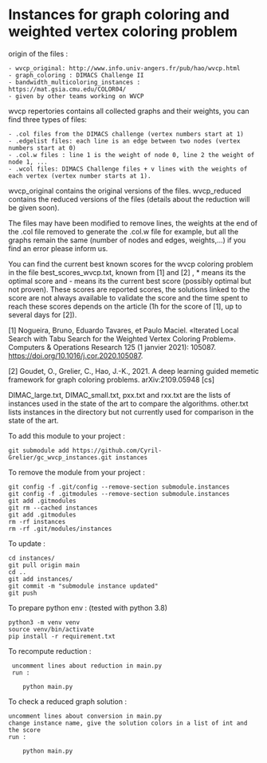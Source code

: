# Instances for graph coloring and weighted vertex coloring problem

origin of the files :

    - wvcp_original: http://www.info.univ-angers.fr/pub/hao/wvcp.html
    - graph_coloring : DIMACS Challenge II
    - bandwidth_multicoloring_instances : https://mat.gsia.cmu.edu/COLOR04/
    - given by other teams working on WVCP

wvcp repertories contains all collected graphs and their weights, you can find three types of files:

    - .col files from the DIMACS challenge (vertex numbers start at 1)
    - .edgelist files: each line is an edge between two nodes (vertex numbers start at 0)
    - .col.w files : line 1 is the weight of node 0, line 2 the weight of node 1, ...
    - .wcol files: DIMACS Challenge files + v lines with the weights of each vertex (vertex number starts at 1).

wvcp_original contains the original versions of the files.
wvcp_reduced contains the reduced versions of the files (details about the reduction will be given soon).

The files may have been modified to remove lines, the weights at the end of the .col file removed to generate the .col.w file for example, but all the graphs remain the same (number of nodes and edges, weights,...) if you find an error please inform us.

You can find the current best known scores for the wvcp coloring problem in the file best_scores_wvcp.txt, known from [1] and [2] , \* means its the optimal score and - means its the current best score (possibly optimal but not proven). These scores are reported scores, the solutions linked to the score are not always available to validate the score and the time spent to reach these scores depends on the article (1h for the score of [1], up to several days for [2]).

[1] Nogueira, Bruno, Eduardo Tavares, et Paulo Maciel. «Iterated Local Search with Tabu Search for the Weighted Vertex Coloring Problem». Computers & Operations Research 125 (1 janvier 2021): 105087. https://doi.org/10.1016/j.cor.2020.105087.

[2] Goudet, O., Grelier, C., Hao, J.-K., 2021. A deep learning guided memetic framework for graph coloring problems. arXiv:2109.05948 [cs]

DIMAC_large.txt, DIMAC_small.txt, pxx.txt and rxx.txt are the lists of instances used in the state of the art to compare the algorithms. other.txt lists instances in the directory but not currently used for comparison in the state of the art.

To add this module to your project :

    git submodule add https://github.com/Cyril-Grelier/gc_wvcp_instances.git instances

To remove the module from your project :

    git config -f .git/config --remove-section submodule.instances
    git config -f .gitmodules --remove-section submodule.instances
    git add .gitmodules
    git rm --cached instances
    git add .gitmodules
    rm -rf instances
    rm -rf .git/modules/instances

To update :

    cd instances/
    git pull origin main
    cd ..
    git add instances/
    git commit -m "submodule instance updated"
    git push

To prepare python env : (tested with python 3.8)

    python3 -m venv venv
    source venv/bin/activate
    pip install -r requirement.txt

To recompute reduction :

     uncomment lines about reduction in main.py
     run :

    	python main.py

To check a reduced graph solution :

    uncomment lines about conversion in main.py
    change instance name, give the solution colors in a list of int and the score
    run :

    	python main.py
